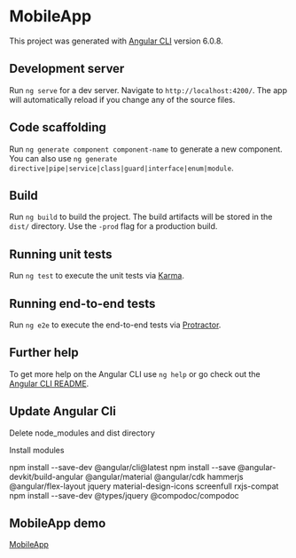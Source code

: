 # MobileApp

This project was generated with [Angular CLI](https://github.com/angular/angular-cli) version 6.0.8.

## Development server

Run `ng serve` for a dev server. Navigate to `http://localhost:4200/`. The app will automatically reload if you change any of the source files.

## Code scaffolding

Run `ng generate component component-name` to generate a new component. You can also use `ng generate directive|pipe|service|class|guard|interface|enum|module`.

## Build

Run `ng build` to build the project. The build artifacts will be stored in the `dist/` directory. Use the `-prod` flag for a production build.

## Running unit tests

Run `ng test` to execute the unit tests via [Karma](https://karma-runner.github.io).

## Running end-to-end tests

Run `ng e2e` to execute the end-to-end tests via [Protractor](http://www.protractortest.org/).

## Further help

To get more help on the Angular CLI use `ng help` or go check out the [Angular CLI README](https://github.com/angular/angular-cli/blob/master/README.md).

## Update Angular Cli

Delete node_modules and dist directory

Install modules

npm install --save-dev @angular/cli@latest
npm install --save @angular-devkit/build-angular @angular/material @angular/cdk hammerjs @angular/flex-layout jquery material-design-icons screenfull rxjs-compat 
npm install --save-dev @types/jquery @compodoc/compodoc


## MobileApp demo

[MobileApp](https://piemontese.github.io/mobileApp/)
